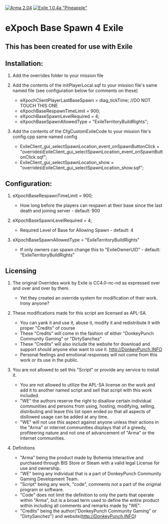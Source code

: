 [![Arma 2.04](https://img.shields.io/badge/Arma-2.04-blue.svg)](https://dev.arma3.com/post/spotrep-00098) [![Exile 1.0.4a "Pineapple"](https://img.shields.io/badge/Exile-1.0.4a%20"Lemon"-yellow.svg)](http://www.exilemod.com/topic/25026-104-pineapple/) 


# eXpoch Base Spawn 4 Exile
## This has been created for use with Exile

## Installation:

1. Add the overrides folder to your mission file

2. Add the contents of the initPlayerLocal.sqf to your mission file's same named file (see configuration below for comments on these)
	- eXpochClientPlayerLastBaseSpawn = diag_tickTime; //DO NOT TOUCH THIS ONE
	- eXpochBaseRespawnTimeLimit = 900;
	- eXpochBaseSpawnLevelRequired = 4;
	- eXpochBaseSpawnAllowedType = "ExileTerritoryBuildRights";
	
3. Add the contents of the CfgCustomExileCode to your mission file's config.cpp same named config
	- ExileClient_gui_selectSpawnLocation_event_onSpawnButtonClick = "overrides\ExileClient_gui_selectSpawnLocation_event_onSpawnButtonClick.sqf";
	- ExileClient_gui_selectSpawnLocation_show = "overrides\ExileClient_gui_selectSpawnLocation_show.sqf";
	
## Configuration:

1. eXpochBaseRespawnTimeLimit = 900;
	- How long before the players can respawn at their base since the last death and joining server  - default: 900

2. eXpochBaseSpawnLevelRequired = 4;
	- Required Level of Base for Allowing Spawn - default: 4

3. eXpochBaseSpawnAllowedType = "ExileTerritoryBuildRights" 
	- If only owners can spawn change this to "ExileOwnerUID" - default: "ExileTerritoryBuildRights"
	
## Licensing

1. The original Overrides work by Exile is CC4.0-nc-nd as expressed over and over and over by them.
	- Yet they created an override system for modification of their work. Irony anyone?

2. These modifications made for this script are licensed as APL-SA.
	- You can yank it and use it, abuse it, modify it and redistribute it with proper "Credits" of course 
	- These "Credits" will come in the fashion of either "DonkeyPunch Community Gaming" or "DirtySanchez"
	- These "Credits" will also include the website for download and support should anyone else want to use it. http://DonkeyPunch.INFO	
	- Personal feelings and emotional responses will not come from this work or its use in the public.

3. You are not allowed to sell this "Script" or provide any service to install it.
	- You are not allowed to utilize the APL-SA license on the work and add it to another named script and sell that script with this work included.
	- "WE" the authors reserve the right to disallow certain individual communities and persons from using, hosting, modifying, selling, distributing and leave this list open ended so that all aspects of disllowed usage can be added at any time.
	- "WE" will not use this aspect against anyone unless their actions in the "Arma" or internet communities displays that of a greedy, profiteering nature and not one of advancement of "Arma" or the internet communities.

4. Definitions
	- "Arma" being the product made by Bohemia Interactive and purchased through BIS Store or Steam with a valid legal License for use and ownership.
	- "WE" being any individual that is a part of DonkeyPunch Community Gaming Development Team.
	- "Script" being any work, "code", comments not a part of the original program or software. 
	- "Code" does not limit the definition to only the parts that operate within "Arma", but is a broad term used to define the entire product within including all comments and remarks made by "WE".
	- "Credits" being the author("DonkeyPunch Community Gaming" or "DirtySanchez") and website(http://DonkeyPunch.INFO)
